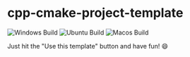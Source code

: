 # cpp-cmake-project-template

![Windows Build](https://github.com/felipegodias/hello-grpc/actions/workflows/windows_build.yml/badge.svg) ![Ubuntu Build](https://github.com/felipegodias/hello-grpc/actions/workflows/ubuntu_build.yml/badge.svg) ![Macos Build](https://github.com/felipegodias/hello-grpc/actions/workflows/macos_build.yml/badge.svg)

Just hit the "Use this template" button and have fun! :smile: